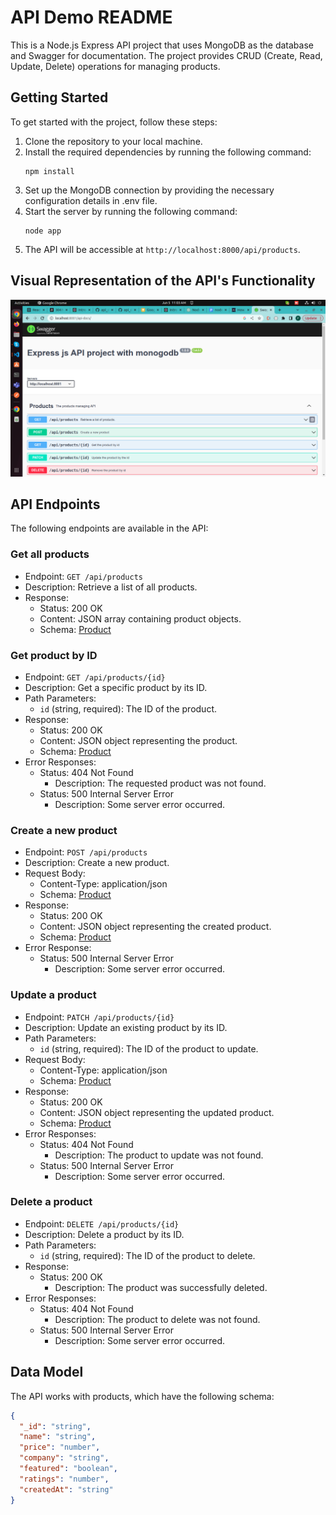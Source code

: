# API Demo README

This is a Node.js Express API project that uses MongoDB as the database and Swagger for documentation. The project provides CRUD (Create, Read, Update, Delete) operations for managing products.

## Getting Started

To get started with the project, follow these steps:

1. Clone the repository to your local machine.
2. Install the required dependencies by running the following command:
   ```
   npm install
   ```
3. Set up the MongoDB connection by providing the necessary configuration details in .env file.
4. Start the server by running the following command:
   ```
   node app
   ```
5. The API will be accessible at `http://localhost:8000/api/products`.
## Visual Representation of the API's Functionality
![Screenshot of the Working API](https://github.com/Princekumar-Mehta/api_demo/blob/2e2143a81b67b4edce26b0a466ea2e7c8636b1a5/images/Screenshot%20from%202023-06-05%2011-03-43.png)
## API Endpoints

The following endpoints are available in the API:

### Get all products

- Endpoint: `GET /api/products`
- Description: Retrieve a list of all products.
- Response:
  - Status: 200 OK
  - Content: JSON array containing product objects.
  - Schema: [Product](#product-schema)

### Get product by ID

- Endpoint: `GET /api/products/{id}`
- Description: Get a specific product by its ID.
- Path Parameters:
  - `id` (string, required): The ID of the product.
- Response:
  - Status: 200 OK
  - Content: JSON object representing the product.
  - Schema: [Product](#product-schema)
- Error Responses:
  - Status: 404 Not Found
    - Description: The requested product was not found.
  - Status: 500 Internal Server Error
    - Description: Some server error occurred.

### Create a new product

- Endpoint: `POST /api/products`
- Description: Create a new product.
- Request Body:
  - Content-Type: application/json
  - Schema: [Product](#product-schema)
- Response:
  - Status: 200 OK
  - Content: JSON object representing the created product.
  - Schema: [Product](#product-schema)
- Error Response:
  - Status: 500 Internal Server Error
    - Description: Some server error occurred.

### Update a product

- Endpoint: `PATCH /api/products/{id}`
- Description: Update an existing product by its ID.
- Path Parameters:
  - `id` (string, required): The ID of the product to update.
- Request Body:
  - Content-Type: application/json
  - Schema: [Product](#product-schema)
- Response:
  - Status: 200 OK
  - Content: JSON object representing the updated product.
  - Schema: [Product](#product-schema)
- Error Responses:
  - Status: 404 Not Found
    - Description: The product to update was not found.
  - Status: 500 Internal Server Error
    - Description: Some server error occurred.

### Delete a product

- Endpoint: `DELETE /api/products/{id}`
- Description: Delete a product by its ID.
- Path Parameters:
  - `id` (string, required): The ID of the product to delete.
- Response:
  - Status: 200 OK
    - Description: The product was successfully deleted.
- Error Responses:
  - Status: 404 Not Found
    - Description: The product to delete was not found.
  - Status: 500 Internal Server Error
    - Description: Some server error occurred.

## Data Model

The API works with products, which have the following schema:

```json
{
  "_id": "string",
  "name": "string",
  "price": "number",
  "company": "string",
  "featured": "boolean",
  "ratings": "number",
  "createdAt": "string"
}
